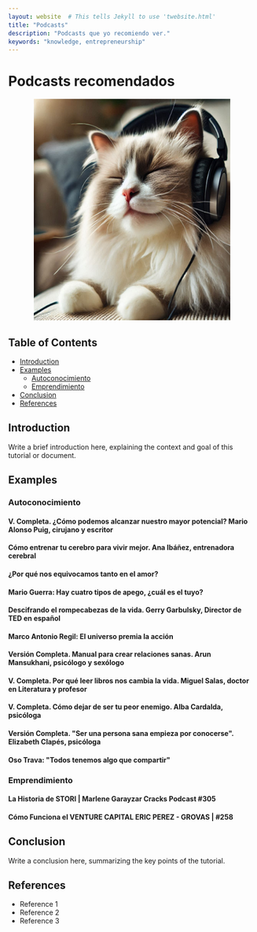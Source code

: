 ```yaml
---
layout: website  # This tells Jekyll to use 'twebsite.html'
title: "Podcasts"
description: "Podcasts que yo recomiendo ver."
keywords: "knowledge, entrepreneurship"
---
```


# Podcasts recomendados

<!-- You can replace the image and adjust the size as needed -->
<center><img src="img/cat-podcast.png" alt="Cat listening to a podcast." width="400" height="450"></center>

## Table of Contents
<!-- Update the links to match the sections you actually use -->
* [Introduction](#introduction)
* [Examples](#examples)
  * [Autoconocimiento](#autoconocimiento)
  * [Emprendimiento](#emprendimiento)
* [Conclusion](#conclusion)
* [References](#references)

## Introduction
<!-- Write an introduction here that describes the purpose of the tutorial and what the user will learn -->
Write a brief introduction here, explaining the context and goal of this tutorial or document.

## Examples
<!-- Make sure each example is well-explained and relevant to the tutorial topic -->

### Autoconocimiento

#### V. Completa. ¿Cómo podemos alcanzar nuestro mayor potencial? Mario Alonso Puig, cirujano y escritor

#### Cómo entrenar tu cerebro para vivir mejor. Ana Ibáñez, entrenadora cerebral

#### ¿Por qué nos equivocamos tanto en el amor?

#### Mario Guerra: Hay cuatro tipos de apego, ¿cuál es el tuyo?

#### Descifrando el rompecabezas de la vida. Gerry Garbulsky, Director de TED en español

#### Marco Antonio Regil: El universo premia la acción

#### Versión Completa. Manual para crear relaciones sanas. Arun Mansukhani, psicólogo y sexólogo

#### V. Completa. Por qué leer libros nos cambia la vida. Miguel Salas, doctor en Literatura y profesor

#### V. Completa. Cómo dejar de ser tu peor enemigo. Alba Cardalda, psicóloga

#### Versión Completa. "Ser una persona sana empieza por conocerse". Elizabeth Clapés, psicóloga

#### Oso Trava: "Todos tenemos algo que compartir"

### Emprendimiento

#### La Historia de STORI | Marlene Garayzar Cracks Podcast #305

#### Cómo Funciona el VENTURE CAPITAL ERIC PEREZ - GROVAS | #258

## Conclusion

<!-- Provide a clear and concise summary of what the user should have learned in this tutorial -->
Write a conclusion here, summarizing the key points of the tutorial.

## References
<!-- List any sources you used or that the user can refer to for more information -->
* Reference 1
* Reference 2
* Reference 3
